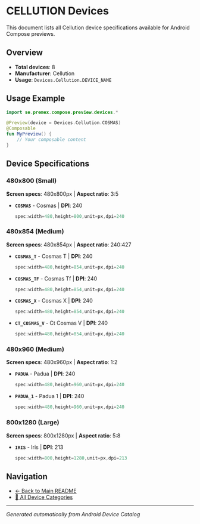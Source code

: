 # CELLUTION Devices

This document lists all Cellution device specifications available for Android Compose previews.

## Overview

- **Total devices**: 8
- **Manufacturer**: Cellution
- **Usage**: `Devices.Cellution.DEVICE_NAME`

## Usage Example

```kotlin
import se.premex.compose.preview.devices.*

@Preview(device = Devices.Cellution.COSMAS)
@Composable
fun MyPreview() {
    // Your composable content
}
```

## Device Specifications

### 480x800 (Small)

**Screen specs**: 480x800px | **Aspect ratio**: 3:5

- **`COSMAS`** - Cosmas | **DPI**: 240
  ```kotlin
  spec:width=480,height=800,unit=px,dpi=240
  ```

### 480x854 (Medium)

**Screen specs**: 480x854px | **Aspect ratio**: 240:427

- **`COSMAS_T`** - Cosmas T | **DPI**: 240
  ```kotlin
  spec:width=480,height=854,unit=px,dpi=240
  ```

- **`COSMAS_TF`** - Cosmas Tf | **DPI**: 240
  ```kotlin
  spec:width=480,height=854,unit=px,dpi=240
  ```

- **`COSMAS_X`** - Cosmas X | **DPI**: 240
  ```kotlin
  spec:width=480,height=854,unit=px,dpi=240
  ```

- **`CT_COSMAS_V`** - Ct Cosmas V | **DPI**: 240
  ```kotlin
  spec:width=480,height=854,unit=px,dpi=240
  ```

### 480x960 (Medium)

**Screen specs**: 480x960px | **Aspect ratio**: 1:2

- **`PADUA`** - Padua | **DPI**: 240
  ```kotlin
  spec:width=480,height=960,unit=px,dpi=240
  ```

- **`PADUA_1`** - Padua 1 | **DPI**: 240
  ```kotlin
  spec:width=480,height=960,unit=px,dpi=240
  ```

### 800x1280 (Large)

**Screen specs**: 800x1280px | **Aspect ratio**: 5:8

- **`IRIS`** - Iris | **DPI**: 213
  ```kotlin
  spec:width=800,height=1280,unit=px,dpi=213
  ```

## Navigation

- [← Back to Main README](../../README.md)
- [📱 All Device Categories](../README.md)

---
*Generated automatically from Android Device Catalog*
